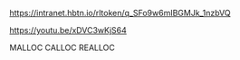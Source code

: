 https://intranet.hbtn.io/rltoken/q_SFo9w6mIBGMJk_1nzbVQ

https://youtu.be/xDVC3wKjS64

MALLOC CALLOC REALLOC